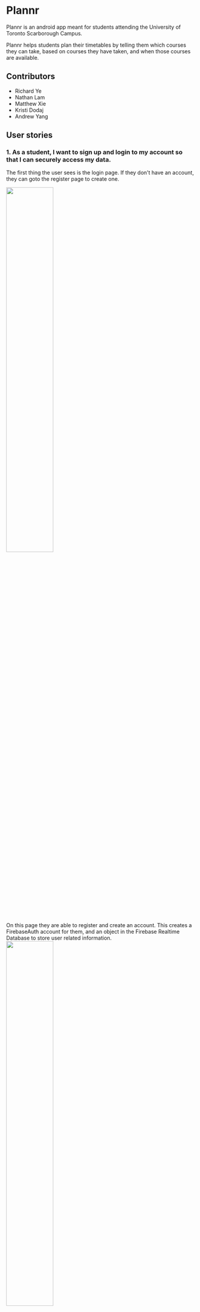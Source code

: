 # Plannr

Plannr is an android app meant for students attending the University of Toronto Scarborough Campus.

Plannr helps students plan their timetables by telling them which courses they can take, 
based on courses they have taken, and when those courses are available.

## Contributors
- Richard Ye
- Nathan Lam
- Matthew Xie
- Kristi Dodaj
- Andrew Yang

## User stories

### 1. As a student, I want to sign up and login to my account so that I can securely access my data.

The first thing the user sees is the login page. If they don't have an account, they can goto the register page to create one.

<img src="https://github.com/richardye101/Plannr/blob/main/images/login/Screen%20Shot%202022-12-04%20at%2012.37.38%20PM.png" width=50% height=50%>

On this page they are able to register and create an account. This creates a FirebaseAuth account for them, and an object in the Firebase Realtime Database to store user related information.
<img src="https://github.com/richardye101/Plannr/blob/main/images/login/Screen%20Shot%202022-12-04%20at%2012.37.35%20PM.png" width=50% height=50%>
<img src="https://github.com/richardye101/Plannr/blob/main/images/login/Screen%20Shot%202022-12-04%20at%2012.37.31%20PM.png" width=50% height=50%>

They will be redirected to the login page after successful registration, and they can then login.

<img src="https://github.com/richardye101/Plannr/blob/main/images/login/Screen%20Shot%202022-12-04%20at%2012.37.08%20PM.png" width=50% height=50%>

Once login is successful, their user data is pulled from Firebase and stored locally in a `StudentUserModel` singleton object.

### 2. As a student, I want to view the list of courses I have taken and add to this list so that I can keep track of all the courses I have taken.

Once the student has signed in, they are taken to a page displaying all the courses they have taken.
There is a button to add courses to the list of courses they have taken.
<img src="https://github.com/richardye101/Plannr/blob/main/images/Screen%20Shot%202022-12-04%20at%2012.42.03%20PM.png" width=50% height=50%>

If the Add taken courses button is pressed, they are taken to a page where they can enter the course code of the course they have taken, and on completion it will be added to their user profile locally and in the Realtime Database.

<img src="https://github.com/richardye101/Plannr/blob/main/images/Screen%20Shot%202022-12-04%20at%2012.40.03%20PM.png" width=50% height=50%>

### 3. As a student, I want to generate a course timeline by providing courses I want to take so that I can plan my education accordingly.

There is also a button to generate a timeline. The student can input the course codes of courses they would like to take.

<img src="https://github.com/richardye101/Plannr/blob/main/images/Screen%20Shot%202022-12-04%20at%202.56.51%20PM.png" width=50% height=50%>

Once they click generate, they are then able to view a timeline of the courses they need to take by session.

<img src="https://github.com/richardye101/Plannr/blob/main/images/Screen%20Shot%202022-12-04%20at%202.56.53%20PM.png" width=50% height=50%>

### 4. As an admin, I want to login to my account so that I can securely manage course information.

Admins are able to login to the application the same way students login.

<img src="https://github.com/richardye101/Plannr/blob/main/images/Screen%20Shot%202022-12-04%20at%203.00.07%20PM.png" width=50% height=50%>

The difference is that in our database, we can set whether a user is an admin using the `isAdmin` boolean.

<img src="https://github.com/richardye101/Plannr/blob/main/images/Screen%20Shot%202022-12-04%20at%2012.56.37%20PM.png" width=50% height=50%>

This takes them to a different fragment which displays all the courses being offered.

<img src="https://github.com/richardye101/Plannr/blob/main/images/Screen%20Shot%202022-12-04%20at%202.59.54%20PM.png" width=50% height=50%>

### 5. As an admin, I want to add a course and define its name, course code, offering sessions, and prerequisites so that a student’s timeline could be generated correctly.

At the top of the page, the admin has the ability to add a new course. 

<img src="https://github.com/richardye101/Plannr/blob/main/images/Screen%20Shot%202022-12-04%20at%202.21.23%20PM.png" width=50% height=50%>

They are then directed back to the courses overview with a toast message indicating the course was added successfully.

<img src="https://github.com/richardye101/Plannr/blob/main/images/Screen%20Shot%202022-12-04%20at%202.31.31%20PM.png" width=50% height=50%>

### 6. As an admin, I want to view the list of all courses and edit or delete any course in the list so that I can keep the course information up to date.

As shown above, the admin will see all the courses being offered when they login.

<img src="https://github.com/richardye101/Plannr/blob/main/images/Screen%20Shot%202022-12-04%20at%202.59.54%20PM.png" width=50% height=50%>

When they click on a course, they are able to edit or remove it.

<img src="https://github.com/richardye101/Plannr/blob/main/images/Screen%20Shot%202022-12-04%20at%202.31.43%20PM.png" width=50% height=50%>

They can change all details that were available during course creation. They also have the option of removing that course entirely.

<img src="https://github.com/richardye101/Plannr/blob/main/images/Screen%20Shot%202022-12-04%20at%202.32.15%20PM.png" width=50% height=50%>
<img src="https://github.com/richardye101/Plannr/blob/main/images/Screen%20Shot%202022-12-04%20at%202.32.07%20PM.png" width=50% height=50%>

If they edit the course, they are then taken back to the course overview page with a toast message indicating the course was updated successfully.

<img src="https://github.com/richardye101/Plannr/blob/main/images/Screen%20Shot%202022-12-04%20at%202.32.08%20PM.png" width=50% height=50%>

If they remove the course, they are then taken back to the course overview page with a toast message indicating the course was removed successfully.

<img src="https://github.com/richardye101/Plannr/blob/main/images/Screen%20Shot%202022-12-04%20at%202.32.18%20PM.png" width=50% height=50%>
